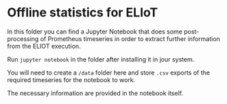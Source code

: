 # Offline statistics for ELIoT

In this folder you can find a Jupyter Notebook that does some post-processing of Prometheus timeseries in order to extract further information from the ELIOT execution.

Run `jupyter notebook` in the folder after installing it in jour system.

You will need to create a `/data` folder here and store `.csv` exports of the required timeseries for the notebook to work.

The necessary information are provided in the notebook itself.
